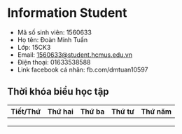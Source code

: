# Information Student
* Mã số sinh viên: 1560633
* Họ tên: Đoàn Minh Tuấn
* Lớp: 15CK3
* Email: 1560633@student.hcmus.edu.vn
* Điện thoại: 01633538588
* Link facebook cá nhân: fb.com/dmtuan10597

## Thời khóa biểu học tập
| Tiết/Thứ | Thứ hai | Thứ ba | Thứ tư | Thứ năm |
|----------|---------|--------|--------|---------|
|          |         |        |        |         |
|          |         |        |        |         |
|          |         |        |        |         |
